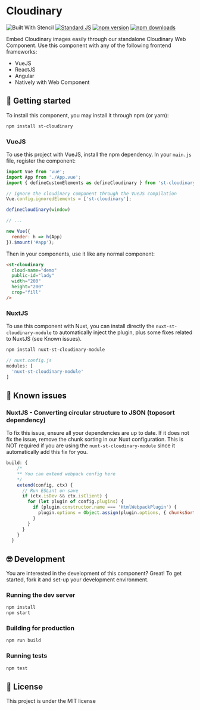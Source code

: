 # Cloudinary

![Built With Stencil](https://img.shields.io/badge/-Built%20With%20Stencil-16161d.svg?logo=data%3Aimage%2Fsvg%2Bxml%3Bbase64%2CPD94bWwgdmVyc2lvbj0iMS4wIiBlbmNvZGluZz0idXRmLTgiPz4KPCEtLSBHZW5lcmF0b3I6IEFkb2JlIElsbHVzdHJhdG9yIDE5LjIuMSwgU1ZHIEV4cG9ydCBQbHVnLUluIC4gU1ZHIFZlcnNpb246IDYuMDAgQnVpbGQgMCkgIC0tPgo8c3ZnIHZlcnNpb249IjEuMSIgaWQ9IkxheWVyXzEiIHhtbG5zPSJodHRwOi8vd3d3LnczLm9yZy8yMDAwL3N2ZyIgeG1sbnM6eGxpbms9Imh0dHA6Ly93d3cudzMub3JnLzE5OTkveGxpbmsiIHg9IjBweCIgeT0iMHB4IgoJIHZpZXdCb3g9IjAgMCA1MTIgNTEyIiBzdHlsZT0iZW5hYmxlLWJhY2tncm91bmQ6bmV3IDAgMCA1MTIgNTEyOyIgeG1sOnNwYWNlPSJwcmVzZXJ2ZSI%2BCjxzdHlsZSB0eXBlPSJ0ZXh0L2NzcyI%2BCgkuc3Qwe2ZpbGw6I0ZGRkZGRjt9Cjwvc3R5bGU%2BCjxwYXRoIGNsYXNzPSJzdDAiIGQ9Ik00MjQuNywzNzMuOWMwLDM3LjYtNTUuMSw2OC42LTkyLjcsNjguNkgxODAuNGMtMzcuOSwwLTkyLjctMzAuNy05Mi43LTY4LjZ2LTMuNmgzMzYuOVYzNzMuOXoiLz4KPHBhdGggY2xhc3M9InN0MCIgZD0iTTQyNC43LDI5Mi4xSDE4MC40Yy0zNy42LDAtOTIuNy0zMS05Mi43LTY4LjZ2LTMuNkgzMzJjMzcuNiwwLDkyLjcsMzEsOTIuNyw2OC42VjI5Mi4xeiIvPgo8cGF0aCBjbGFzcz0ic3QwIiBkPSJNNDI0LjcsMTQxLjdIODcuN3YtMy42YzAtMzcuNiw1NC44LTY4LjYsOTIuNy02OC42SDMzMmMzNy45LDAsOTIuNywzMC43LDkyLjcsNjguNlYxNDEuN3oiLz4KPC9zdmc%2BCg%3D%3D&colorA=16161d&style=flat-square)
[![Standard JS][standard-js-src]][standard-js-href]
[![npm version][npm-version-src]][npm-version-href]
[![npm downloads][npm-downloads-src]][npm-downloads-href]

Embed Cloudinary images easily through our standalone Cloudinary Web Component.
Use this component with any of the following frontend frameworks:

- VueJS
- ReactJS
- Angular
- Natively with Web Component

## 🚀 Getting started

To install this component, you may install it through npm (or yarn):

```bash
npm install st-cloudinary
```

### VueJS

To use this project with VueJS, install the npm dependency.
In your `main.js` file, register the component:

```js
import Vue from 'vue';
import App from './App.vue';
import { defineCustomElements as defineCloudinary } from 'st-cloudinary/dist/loader';

// Ignore the cloudinary component through the VueJS compilation
Vue.config.ignoredElements = ['st-cloudinary'];

defineCloudinary(window)

// ...

new Vue({
  render: h => h(App)
}).$mount('#app');
```

Then in your components, use it like any normal component:

```html
<st-cloudinary
  cloud-name="demo"
  public-id="lady"
  width="200"
  height="200"
  crop="fill"
/>
```

### NuxtJS

To use this component with Nuxt, you can install directly the `nuxt-st-cloudinary-module` to automatically inject
the plugin, plus some fixes related to NuxtJS (see Known issues).

```bash
npm install nuxt-st-cloudinary-module
```

```js
// nuxt.config.js
modules: [
  'nuxt-st-cloudinary-module'
]
```

## 🐛 Known issues

### NuxtJS - Converting circular structure to JSON (toposort dependency)

To fix this issue, ensure all your dependencies are up to date.
If it does not fix the issue, remove the chunk sorting in our Nuxt configuration.
This is NOT required if you are using the `nuxt-st-cloudinary-module` since it automatically add this fix for you.

```js
build: {
    /*
    ** You can extend webpack config here
    */
    extend(config, ctx) {
      // Run ESLint on save
      if (ctx.isDev && ctx.isClient) {
        for (let plugin of config.plugins) {
          if (plugin.constructor.name === 'HtmlWebpackPlugin') {
            plugin.options = Object.assign(plugin.options, { chunksSortMode: 'none' })
          }
        }
      }
    }
  }
```

## 🤓 Development

You are interested in the development of this component? Great!
To get started, fork it and set-up your development environment.

### Running the dev server

```bash
npm install
npm start
```

### Building for production

```bash
npm run build
```

### Running tests

```bash
npm test
```

## 📄 License

This project is under the MIT license

<!-- Badges -->
[standard-js-src]: https://img.shields.io/badge/code_style-standard-brightgreen.svg?style=flat-square
[standard-js-href]: https://standardjs.com
[npm-version-src]: https://img.shields.io/npm/dt/st-cloudinary.svg?style=flat-square
[npm-version-href]: https://npmjs.com/package/st-cloudinary
[npm-downloads-src]: https://img.shields.io/npm/v/st-cloudinary/latest.svg?style=flat-square
[npm-downloads-href]: https://npmjs.com/package/st-cloudinary

